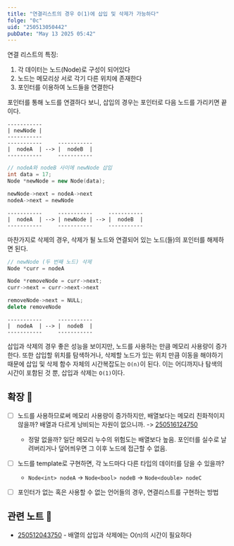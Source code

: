 ```yaml
---
title: "연결리스트의 경우 O(1)에 삽입 및 삭제가 가능하다"
folge: "0c"
uid: "250513050442"
pubDate: "May 13 2025 05:42"
---
```


연결 리스트의 특징:
1. 각 데이터는 노드(Node)로 구성이 되어있다
2. 노드는 메모리상 서로 각기 다른 위치에 존재한다
3. 포인터를 이용하여 노드들을 연결한다

포인터를 통해 노드를 연결하다 보니, 삽입의 경우는 포인터로 다음 노드를 가리키면 끝이다. 

```text
-----------
| newNode | 
-----------
-----------     -----------
|  nodeA  | --> |  nodeB  |
-----------     -----------
```

```cpp
// nodeA와 nodeB 사이에 newNode 삽입
int data = 17;
Node *newNode = new Node(data);

newNode->next = nodeA->next
nodeA->next = newNode
```

```text
-----------     -----------     -----------
|  nodeA  | --> | newNode | --> |  nodeB  |
-----------     -----------     -----------
```

마찬가지로 삭제의 경우, 삭제가 될 노드와 연결되어 있는 노드(들)의 포인터를 해제하면 된다.

```cpp
// newNode (두 번째 노드) 삭제
Node *curr = nodeA

Node *removeNode = curr->next;
curr->next = curr->next->next

removeNode->next = NULL;
delete removeNode
```

```text
-----------     -----------
|  nodeA  | --> |  nodeB  |
-----------     -----------
```

삽입과 삭제의 경우 좋은 성능을 보이지만, 노드를 사용하는 만큼 메모리 사용량이 증가한다. 또한 삽입할 위치를 탐색하거나, 삭제할 노드가 있는 위치 만큼 이동을 해야하기 때문에 삽입 및 삭제 함수 자체의 시간복잡도는 `O(n)`이 된다. 이는 어디까지나 탐색의 시간이 포함된 것 뿐, 삽입과 삭제는 `O(1)`이다.

## 확장 🌱
- [ ] 노드를 사용하므로써 메모리 사용량이 증가하지만, 배열보다는 메모리 친화적이지 않을까? 배열과 다르게 낭비되는 자원이 없으니까. -> [250516124750](/note/250516124750)
  * 정말 없을까? 일단 메모리 누수의 위험도는 배열보다 높음. 포인터를 실수로 날려버리거나 덮어씌우면 그 이후 노드에 접근할 수 없음.
- [ ] 노드를 template로 구현하면, 각 노드마다 다른 타입의 데이터를 담을 수 있을까?
  * `Node<int> nodeA` -> `Node<bool> nodeB` -> `Node<double> nodeC`
- [ ] 포인터가 없는 혹은 사용할 수 없는 언어들의 경우, 연결리스트를 구현하는 방법


## 관련 노트 📘
- [250512043750](/note/250512043750) - 배열의 삽입과 삭제에는 O(n)의 시간이 필요하다